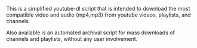 This is a simplified youtube-dl script that is intended to download the most
compatible video and audio (mp4,mp3) from youtube videos, playlists, and channels.

Also available is an automated archival script for mass downloads of channels and
playlists, without any user involvement.
